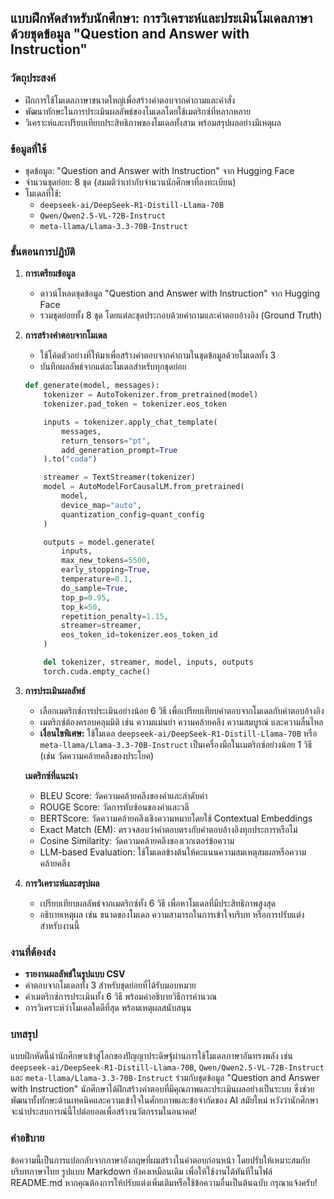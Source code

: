 ## แบบฝึกหัดสำหรับนักศึกษา: การวิเคราะห์และประเมินโมเดลภาษาด้วยชุดข้อมูล "Question and Answer with Instruction"

### วัตถุประสงค์

* ฝึกการใช้โมเดลภาษาขนาดใหญ่เพื่อสร้างคำตอบจากคำถามและคำสั่ง
* พัฒนาทักษะในการประเมินผลลัพธ์ของโมเดลโดยใช้เมตริกซ์ที่หลากหลาย
* วิเคราะห์และเปรียบเทียบประสิทธิภาพของโมเดลทั้งสาม พร้อมสรุปผลอย่างมีเหตุผล

### ข้อมูลที่ใช้

* ชุดข้อมูล: "Question and Answer with Instruction" จาก Hugging Face
* จำนวนชุดย่อย: 8 ชุด (สมมติว่าเท่ากับจำนวนนักศึกษาที่ลงทะเบียน)
* โมเดลที่ใช้:
    * `deepseek-ai/DeepSeek-R1-Distill-Llama-70B`
    * `Qwen/Qwen2.5-VL-72B-Instruct`
    * `meta-llama/Llama-3.3-70B-Instruct`

### ขั้นตอนการปฏิบัติ

1. **การเตรียมข้อมูล**
    * ดาวน์โหลดชุดข้อมูล "Question and Answer with Instruction" จาก Hugging Face
    * รวมชุดย่อยทั้ง 8 ชุด โดยแต่ละชุดประกอบด้วยคำถามและคำตอบอ้างอิง (Ground Truth)

2. **การสร้างคำตอบจากโมเดล**
    * ใช้โค้ดตัวอย่างที่ให้มาเพื่อสร้างคำตอบจากคำถามในชุดข้อมูลด้วยโมเดลทั้ง 3
    * บันทึกผลลัพธ์จากแต่ละโมเดลสำหรับทุกชุดย่อย

    ```python
    def generate(model, messages):
        tokenizer = AutoTokenizer.from_pretrained(model)
        tokenizer.pad_token = tokenizer.eos_token

        inputs = tokenizer.apply_chat_template(
            messages,
            return_tensors="pt",
            add_generation_prompt=True
        ).to("cuda")

        streamer = TextStreamer(tokenizer)
        model = AutoModelForCausalLM.from_pretrained(
            model,
            device_map="auto",
            quantization_config=quant_config
        )

        outputs = model.generate(
            inputs,
            max_new_tokens=5500,
            early_stopping=True,
            temperature=0.1,
            do_sample=True,
            top_p=0.95,
            top_k=50,
            repetition_penalty=1.15,
            streamer=streamer,
            eos_token_id=tokenizer.eos_token_id
        )

        del tokenizer, streamer, model, inputs, outputs
        torch.cuda.empty_cache()
    ```

3. **การประเมินผลลัพธ์**

    * เลือกเมตริกซ์การประเมินอย่างน้อย 6 วิธี เพื่อเปรียบเทียบคำตอบจากโมเดลกับคำตอบอ้างอิง
    * เมตริกซ์ต้องครอบคลุมมิติ เช่น ความแม่นยำ ความคล้ายคลึง ความสมบูรณ์ และความลื่นไหล
    * **เงื่อนไขพิเศษ:** ใช้โมเดล `deepseek-ai/DeepSeek-R1-Distill-Llama-70B` หรือ `meta-llama/Llama-3.3-70B-Instruct` เป็นเครื่องมือในเมตริกซ์อย่างน้อย 1 วิธี (เช่น วัดความคล้ายคลึงของประโยค)

    **เมตริกซ์ที่แนะนำ**

    * BLEU Score: วัดความคล้ายคลึงของคำและลำดับคำ
    * ROUGE Score: วัดการทับซ้อนของคำและวลี
    * BERTScore: วัดความคล้ายคลึงเชิงความหมายโดยใช้ Contextual Embeddings
    * Exact Match (EM): ตรวจสอบว่าคำตอบตรงกับคำตอบอ้างอิงทุกประการหรือไม่
    * Cosine Similarity: วัดความคล้ายคลึงของเวกเตอร์ข้อความ
    * LLM-based Evaluation: ใช้โมเดลข้างต้นให้คะแนนความสมเหตุสมผลหรือความคล้ายคลึง

4. **การวิเคราะห์และสรุปผล**

    * เปรียบเทียบผลลัพธ์จากเมตริกซ์ทั้ง 6 วิธี เพื่อหาโมเดลที่มีประสิทธิภาพสูงสุด
    * อธิบายเหตุผล เช่น ขนาดของโมเดล ความสามารถในการเข้าใจบริบท หรือการปรับแต่งสำหรับงานนี้

### งานที่ต้องส่ง

* **รายงานผลลัพธ์ในรูปแบบ CSV**
* คำตอบจากโมเดลทั้ง 3 สำหรับชุดย่อยที่ได้รับมอบหมาย
* ค่าเมตริกซ์การประเมินทั้ง 6 วิธี พร้อมคำอธิบายวิธีการคำนวณ
* การวิเคราะห์ว่าโมเดลใดดีที่สุด พร้อมเหตุผลสนับสนุน

### บทสรุป

แบบฝึกหัดนี้นำนักศึกษาเข้าสู่โลกของปัญญาประดิษฐ์ผ่านการใช้โมเดลภาษาอันทรงพลัง เช่น `deepseek-ai/DeepSeek-R1-Distill-Llama-70B`, `Qwen/Qwen2.5-VL-72B-Instruct` และ `meta-llama/Llama-3.3-70B-Instruct` ร่วมกับชุดข้อมูล "Question and Answer with Instruction" นักศึกษาได้ฝึกสร้างคำตอบที่มีคุณภาพและประเมินผลอย่างเป็นระบบ ซึ่งช่วยพัฒนาทั้งทักษะด้านเทคนิคและความเข้าใจในศักยภาพและข้อจำกัดของ AI สมัยใหม่ หวังว่านักศึกษาจะนำประสบการณ์นี้ไปต่อยอดเพื่อสร้างนวัตกรรมในอนาคต!

### คำอธิบาย

ข้อความนี้เป็นการแปลกลับจากภาษาอังกฤษที่ผมสร้างในคำตอบก่อนหน้า โดยปรับให้เหมาะสมกับบริบทภาษาไทย
รูปแบบ Markdown ยังคงเหมือนเดิม เพื่อให้ใช้งานได้ทันทีในไฟล์ README.md
หากคุณต้องการให้ปรับแต่งเพิ่มเติมหรือใช้ข้อความอื่นเป็นต้นฉบับ กรุณาแจ้งครับ!
